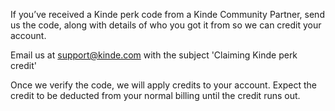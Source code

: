 
If you’ve received a Kinde perk code from a Kinde Community Partner, send us the code, along with details of who you got it from so we can credit your account. 

Email us at support@kinde.com with the subject 'Claiming Kinde perk credit'

Once we verify the code, we will apply credits to your account. Expect the credit to be deducted from your normal billing until the credit runs out.
